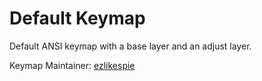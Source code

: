 # Default Keymap

Default ANSI keymap with a base layer and an adjust layer.

Keymap Maintainer: [ezlikespie](https://github.com/ezlikespie)
